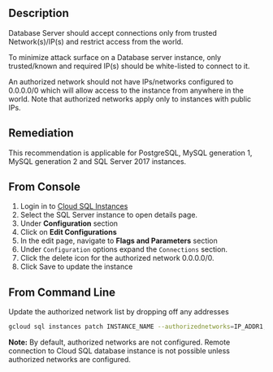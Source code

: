 ## Description

Database Server should accept connections only from trusted Network(s)/IP(s) and restrict access from the world.

To minimize attack surface on a Database server instance, only trusted/known and required IP(s) should be white-listed to connect to it.

An authorized network should not have IPs/networks configured to 0.0.0.0/0 which will allow access to the instance from anywhere in the world. Note that authorized networks apply only to instances with public IPs.

## Remediation

This recommendation is applicable for PostgreSQL, MySQL generation 1, MySQL generation 2 and SQL Server 2017 instances.

## From Console

1. Login in to [Cloud SQL Instances](https://console.cloud.google.com/sql/instances)
2. Select the SQL Server instance to open details page.
3. Under **Configuration** section
4. Click on **Edit Configurations**
5. In the edit page, navigate to **Flags and Parameters** section
6. Under `Configuration` options expand the `Connections` section.
7. Click the delete icon for the authorized network 0.0.0.0/0.
8. Click Save to update the instance

## From Command Line

Update the authorized network list by dropping off any addresses

```bash
gcloud sql instances patch INSTANCE_NAME --authorizednetworks=IP_ADDR1,IP_ADDR2,...
```

**Note:** By default, authorized networks are not configured. Remote connection to Cloud SQL database instance is not possible unless authorized networks are configured.
